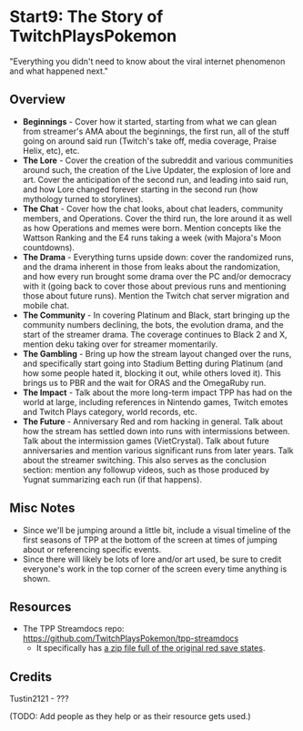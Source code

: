 Start9: The Story of TwitchPlaysPokemon
======
"Everything you didn't need to know about the viral internet phenomenon and what happened next."

## Overview
* **Beginnings** - Cover how it started, starting from what we can glean from streamer's AMA about the beginnings, the first run, all of the stuff going on around said run (Twitch's take off, media coverage, Praise Helix, etc), etc.
* **The Lore** - Cover the creation of the subreddit and various communities around such, the creation of the Live Updater, the explosion of lore and art. Cover the anticipation of the second run, and leading into said run, and how Lore changed forever starting in the second run (how mythology turned to storylines).
* **The Chat** - Cover how the chat looks, about chat leaders, community members, and Operations. Cover the third run, the lore around it as well as how Operations and memes were born. Mention concepts like the Wattson Ranking and the E4 runs taking a week (with Majora's Moon countdowns).
* **The Drama** - Everything turns upside down: cover the randomized runs, and the drama inherent in those from leaks about the randomization, and how every run brought some drama over the PC and/or democracy with it (going back to cover those about previous runs and mentioning those about future runs). Mention the Twitch chat server migration and mobile chat.
* **The Community** - In covering Platinum and Black, start bringing up the community numbers declining, the bots, the evolution drama, and the start of the streamer drama. The coverage continues to Black 2 and X, mention deku taking over for streamer momentarily.
* **The Gambling** - Bring up how the stream layout changed over the runs, and specifically start going into Stadium Betting during Platinum (and how some people hated it, blocking it out, while others loved it). This brings us to PBR and the wait for ORAS and the OmegaRuby run.
* **The Impact** - Talk about the more long-term impact TPP has had on the world at large, including references in Nintendo games, Twitch emotes and Twitch Plays category, world records, etc.
* **The Future** - Anniversary Red and rom hacking in general. Talk about how the stream has settled down into runs with intermissions between. Talk about the intermission games (VietCrystal). Talk about future anniversaries and mention various significant runs from later years. Talk about the streamer switching. This also serves as the conclusion section: mention any followup videos, such as those produced by Yugnat summarizing each run (if that happens).


## Misc Notes
- Since we'll be jumping around a little bit, include a visual timeline of the first seasons of TPP at the bottom of the screen at times of jumping about or referencing specific events.
- Since there will likely be lots of lore and/or art used, be sure to credit everyone's work in the top corner of the screen every time anything is shown.


## Resources
- The TPP Streamdocs repo: https://github.com/TwitchPlaysPokemon/tpp-streamdocs
  - It specifically has [a zip file full of the original red save states](https://github.com/TwitchPlaysPokemon/tpp-streamdocs/tree/master/saves/S01/R01%20Red).

## Credits
Tustin2121 - ???

(TODO: Add people as they help or as their resource gets used.)

